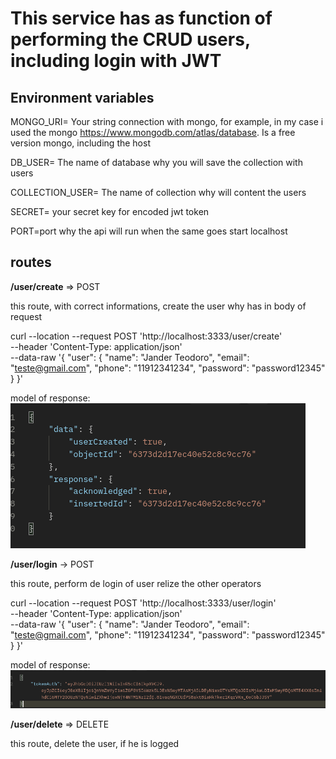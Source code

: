 # This service has as function of performing the CRUD users, including login with JWT

## Environment variables
MONGO_URI= Your string connection with mongo, for example, in my case i used the mongo <https://www.mongodb.com/atlas/database>. Is a free version mongo, including the host

DB_USER= The name of database why you will save the collection with users

COLLECTION_USER= The name of collection why will content the users

SECRET= your secret key for encoded jwt token

PORT=port why the api will run when the same goes start localhost


## routes 
    
**/user/create** => POST

this route, with correct informations, create the user why has in body of request

curl --location --request POST 'http://localhost:3333/user/create' \
--header 'Content-Type: application/json' \
--data-raw '{
    "user": {
        "name": "Jander Teodoro",
        "email": "teste@gmail.com",
        "phone": "11912341234",
        "password": "password12345"
    }
}'

model of response:
![response_user_create](src/docs/response_user_create.png)

**/user/login** -> POST

this route, perform de login of user relize the other operators

curl --location --request POST 'http://localhost:3333/user/login' \
--header 'Content-Type: application/json' \
--data-raw '{
    "user": {
        "name": "Jander Teodoro",
        "email": "teste@gmail.com",
        "phone": "11912341234",
        "password": "password12345"
    }
}'

model of response: 
![response_user_login](src/docs/response_user_login.png)

**/user/delete** => DELETE

this route, delete the user, if he is logged
